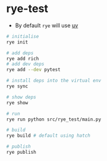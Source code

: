 # rye-test

- By default `rye` will use [uv](https://github.com/astral-sh/uv)

```sh
# initialise
rye init

# add deps
rye add rich
# add dev deps
rye add --dev pytest

# install deps into the virtual env
rye sync

# show deps
rye show

# run
rye run python src/rye_test/main.py

# build
rye build # default using hatch

# publish
rye publish
```